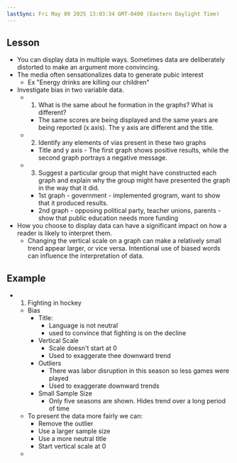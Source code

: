 ```yaml
---
lastSync: Fri May 09 2025 13:03:34 GMT-0400 (Eastern Daylight Time)
---
```

## Lesson
- You can display data in multiple ways. Sometimes data are deliberately distorted to make an argument more convincing.
- The media often sensationalizes data to generate pubic interest
	- Ex "Energy drinks are killing our children"
- Investigate bias in two variable data.
	- 1. What is the same about he formation in the graphs? What is different?
		- The same scores are being displayed and the same years are being reported (x axis). The y axis are different and the title. 
	- 2. Identify any elements of vias present in these two graphs
		- Title and y axis - The first graph shows positive results, while the second graph portrays a negative message.
	- 3. Suggest a particular group that might have constructed each graph and explain why the group might have presented the graph in the way that it did. 
		- 1st graph - government - implemented grogram, want to show that it produced results.
		- 2nd graph - opposing political party, teacher unions, parents - show that public education needs more funding
- How you choose to display data can have a significant impact on how a reader is likely to interpret them.
	- Changing the vertical scale on a graph can make a relatively small trend appear larger, or vice versa. Intentional use of biased words can influence the interpretation of data. 
## Example
- 1. Fighting in hockey
	- Bias
		- Title: 
			- Language is not neutral
			- used to convince that fighting is on the decline
		- Vertical Scale
			- Scale doesn't start at 0
			- Used to exaggerate thee downward trend
		- Outliers
			- There was labor disruption in this season so less games were played
			- Used to exaggerate downward trends
		- Small Sample Size
			- Only five seasons are shown. Hides trend over a long period of time
	- To present the data more fairly we can: 
		- Remove the outlier
		- Use a larger sample size
		- Use a more neutral title
		- Start vertical scale at 0
	- 